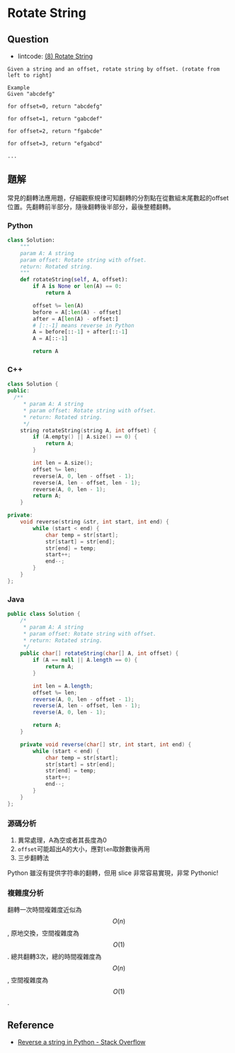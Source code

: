 # Rotate String

## Question

- lintcode: [(8) Rotate String](http://www.lintcode.com/en/problem/rotate-string/)

```
Given a string and an offset, rotate string by offset. (rotate from left to right)

Example
Given "abcdefg"

for offset=0, return "abcdefg"

for offset=1, return "gabcdef"

for offset=2, return "fgabcde"

for offset=3, return "efgabcd"

...
```

## 題解

常見的翻轉法應用題，仔細觀察規律可知翻轉的分割點在從數組末尾數起的offset位置。先翻轉前半部分，隨後翻轉後半部分，最後整體翻轉。

### Python

```python
class Solution:
    """
    param A: A string
    param offset: Rotate string with offset.
    return: Rotated string.
    """
    def rotateString(self, A, offset):
        if A is None or len(A) == 0:
            return A

        offset %= len(A)
        before = A[:len(A) - offset]
        after = A[len(A) - offset:]
        # [::-1] means reverse in Python
        A = before[::-1] + after[::-1]
        A = A[::-1]

        return A
```

### C++

```c++
class Solution {
public:
  /**
     * param A: A string
     * param offset: Rotate string with offset.
     * return: Rotated string.
     */
    string rotateString(string A, int offset) {
        if (A.empty() || A.size() == 0) {
            return A;
        }

        int len = A.size();
        offset %= len;
        reverse(A, 0, len - offset - 1);
        reverse(A, len - offset, len - 1);
        reverse(A, 0, len - 1);
        return A;
    }

private:
    void reverse(string &str, int start, int end) {
        while (start < end) {
            char temp = str[start];
            str[start] = str[end];
            str[end] = temp;
            start++;
            end--;
        }
    }
};
```

### Java

```java
public class Solution {
    /*
     * param A: A string
     * param offset: Rotate string with offset.
     * return: Rotated string.
     */
    public char[] rotateString(char[] A, int offset) {
        if (A == null || A.length == 0) {
            return A;
        }

        int len = A.length;
        offset %= len;
        reverse(A, 0, len - offset - 1);
        reverse(A, len - offset, len - 1);
        reverse(A, 0, len - 1);

        return A;
    }

    private void reverse(char[] str, int start, int end) {
        while (start < end) {
            char temp = str[start];
            str[start] = str[end];
            str[end] = temp;
            start++;
            end--;
        }
    }
};
```

### 源碼分析

1. 異常處理，A為空或者其長度為0
2. `offset`可能超出A的大小，應對`len`取餘數後再用
3. 三步翻轉法

Python 雖沒有提供字符串的翻轉，但用 slice 非常容易實現，非常 Pythonic!

### 複雜度分析

翻轉一次時間複雜度近似為 $$O(n)$$, 原地交換，空間複雜度為 $$O(1)$$. 總共翻轉3次，總的時間複雜度為 $$O(n)$$, 空間複雜度為 $$O(1)$$.

## Reference

- [Reverse a string in Python - Stack Overflow](http://stackoverflow.com/questions/931092/reverse-a-string-in-python)

